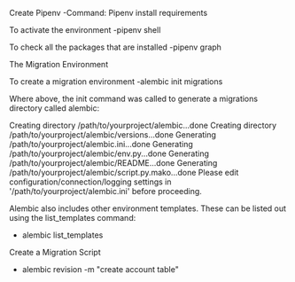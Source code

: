 Create Pipenv
-Command: Pipenv install requirements

To activate the environment
-pipenv shell

To check all the packages that are installed 
-pipenv graph 

The Migration Environment

To create a migration environment
-alembic init migrations

Where above, the init command was called to generate a migrations directory called alembic:

Creating directory /path/to/yourproject/alembic...done
Creating directory /path/to/yourproject/alembic/versions...done
Generating /path/to/yourproject/alembic.ini...done
Generating /path/to/yourproject/alembic/env.py...done
Generating /path/to/yourproject/alembic/README...done
Generating /path/to/yourproject/alembic/script.py.mako...done
Please edit configuration/connection/logging settings in
'/path/to/yourproject/alembic.ini' before proceeding.

Alembic also includes other environment templates. These can be listed out using the list_templates command:

- alembic list_templates

Create a Migration Script  

- alembic revision -m "create account table"

